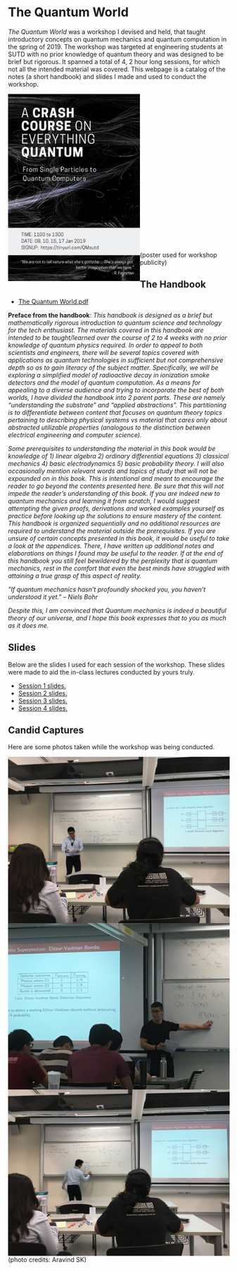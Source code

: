 # The Quantum World

*The Quantum World* was a workshop I devised and held, that taught introductory concepts on quantum mechanics and quantum computation in the spring of 2019. The workshop was targeted at engineering students at SUTD with no prior knowledge of quantum theory and was designed to be brief but rigorous. It spanned a total of 4, 2 hour long sessions, for which not all the intended material was covered. This webpage is a catalog of the notes (a short handbook) and slides I made and used to conduct the workshop. 

<img align="left" src="workshop_poster.jpg" width="300">
<br/><br/><br/><br/><br/><br/><br/><br/><br/><br/><br/><br/><br/><br/><br/><br/><br/><br/><br/><br/><br/>
(poster used for workshop publicity)
<br/>

## The Handbook

* [The Quantum World.pdf](./The%20Quantum%20World%20(IAP%202019).pdf)

**Preface from the handbook**:
*This handbook is designed as a brief but mathematically rigorous introduction to quantum science and technology for the tech enthusiast. The materials covered in this handbook are intended to be taught/learned over the course of 2 to 4 weeks with no prior knowledge of quantum physics required. In order to appeal to both scientists and engineers, there will be several topics covered with applications as quantum technologies in sufficient but not comprehensive depth so as to gain literacy of the subject matter. Specifically, we will be exploring a simplified model of radioactive decay in ionization smoke detectors and the model of quantum computation. As a means for appealing to a diverse audience and trying to incorporate the best of both worlds, I have divided the handbook into 2 parent parts. These are namely “understanding the substrate” and “applied abstractions”. This partitioning is to differentiate between content that focuses on quantum theory topics pertaining to describing physical systems vs material that cares only about abstracted utilizable properties (analogous to the distinction between electrical engineering and computer science).*

*Some prerequisites to understanding the material in this book would be knowledge of 1) linear algebra 2) ordinary differential equations 3) classical mechanics 4) basic electrodynamics 5) basic probability theory. I will also occasionally mention relevant words and topics of study that will not be expounded on in this book. This is intentional and meant to encourage the reader to go beyond the contents presented here. Be sure that this will not impede the reader’s understanding of this book. If you are indeed new to quantum mechanics and learning it from scratch, I would suggest attempting the given proofs, derivations and worked examples yourself as practice before looking up the solutions to ensure mastery of the content. This handbook is organized sequentially and no additional resources are required to understand the material outside the prerequisites. If you are unsure of certain concepts presented in this book, it would be useful to take a look at the appendices. There, I have written up additional notes and elaborations on things I found may be useful to the reader. If at the end of this handbook you still feel bewildered by the perplexity that is quantum mechanics, rest in the comfort that even the best minds have struggled with attaining a true grasp of this aspect of reality.*

*"If quantum mechanics hasn’t profoundly shocked you, you haven’t understood it yet." – Niels Bohr*

*Despite this, I am convinced that Quantum mechanics is indeed a beautiful theory of our universe, and I hope this book expresses that to you as much as it does me.*


## Slides

Below are the slides I used for each session of the workshop. These slides were made to aid the in-class lectures conducted by yours truly.

* [Session 1 slides.](TQW%20Day%201.pdf)
* [Session 2 slides.](TQW%20Day%202.pdf)
* [Session 3 slides.](TQW%20Day%203.pdf)
* [Session 4 slides.](TQW%20Day%204.pdf)


## Candid Captures

Here are some photos taken while the workshop was being conducted.

<img align="left" src="candid_capture1.JPG" width="600">

<img align="left" src="candid_capture2.JPG" width="600">

<img align="left" src="candid_capture3.JPG" width="600">

<br/><br/><br/><br/><br/><br/><br/><br/><br/><br/><br/><br/><br/><br/><br/><br/>
<br/><br/><br/><br/><br/><br/><br/><br/><br/><br/><br/><br/><br/><br/><br/><br/>
<br/><br/><br/><br/><br/><br/><br/><br/><br/><br/><br/><br/><br/><br/><br/><br/>
<br/><br/><br/><br/><br/><br/><br/><br/><br/><br/><br/><br/><br/><br/><br/><br/>
<br/>
(photo credits: Aravind SK)

